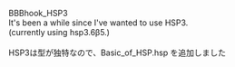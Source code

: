 BBBhook_HSP3\
It's been a while since I've wanted to use HSP3.\
(currently using hsp3.6β5.)\
\
HSP3は型が独特なので、Basic_of_HSP.hsp を追加しました
